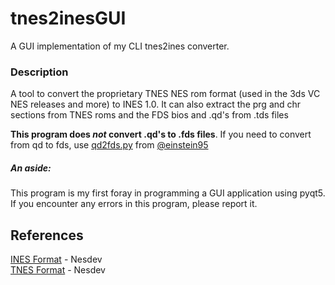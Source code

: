 # tnes2inesGUI
A GUI implementation of my CLI tnes2ines converter.

### Description
A tool to convert the proprietary TNES NES rom format (used in the 3ds VC NES releases and more) to INES 1.0. It can also extract the prg and chr sections from TNES roms and the FDS bios and .qd's from .tds files

**This program does _not_ convert .qd's to .fds files**. If you need to convert from qd to fds, use [qd2fds.py](https://gist.github.com/einstein95/6545066905680466cdf200c4cc8ca4f0) from [@einstein95](https://github.com/einstein95)
##### An aside:
This program is my first foray in programming a GUI application using pyqt5. If you encounter any errors in this program, please report it. 
## References
[INES Format](https://wiki.nesdev.com/w/index.php/INES) - Nesdev<br />
[TNES Format](https://wiki.nesdev.com/w/index.php/TNES) - Nesdev
